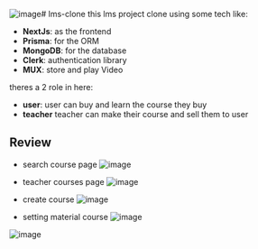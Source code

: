 ![image](https://github.com/user-attachments/assets/86e2e320-3cfd-494b-9d16-e07c852087f3)# lms-clone
this lms project clone using some tech like:
- **NextJs**: as the frontend
- **Prisma**: for the ORM
- **MongoDB**: for the database
- **Clerk**: authentication library
- **MUX**: store and play Video

theres a 2 role in here:
- **user**: user can buy and learn the course they buy
- **teacher** teacher can make their course and sell them to user

## Review
- search course page
![image](https://github.com/user-attachments/assets/0574e948-a03d-4ef9-8aa9-4c197aadc481)

- teacher courses page
![image](https://github.com/user-attachments/assets/a913f49e-264d-4a61-8c03-ea83b07a0326)

- create course
![image](https://github.com/user-attachments/assets/bbb3cdfb-94c9-4815-9162-a0363f7414bd)

- setting material course
![image](https://github.com/user-attachments/assets/30948343-1204-4325-bff8-1bd63a606d2c)

![image](https://github.com/user-attachments/assets/cbbc91c0-3c7b-4539-9172-5e53f20483a9)

